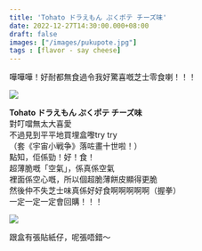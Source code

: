 ```yaml
---
title: 'Tohato ドラえもん ぷくポテ チーズ味'
date: 2022-12-27T14:30:00.000+08:00
draft: false
images: ["/images/pukupote.jpg"]
tags : [flavor - say cheese]
---
```


嘩嘩嘩！好耐都無食過令我好驚喜嘅芝士零食喇！！！

![](/images/pukupote.jpg)

**Tohato ドラえもん ぷくポテ チーズ味**  
對叮噹無太大喜愛  
不過見到平平地買埋盒嚟try try  
（套《宇宙小戦争》落咗畫十世啦！）  
點知，佢係勁！好！食！  
超薄脆嘅「空氣」，係真係空氣  
裡面係空心嘅，所以個超脆薄餅皮顯得更脆  
然後仲不失芝士味真係好好食啊啊啊啊啊（握拳）  
一定一定一定會回購！！！

![](/images/pukupote1.jpg)

跟盒有張貼紙仔，呢張唔錯～  
